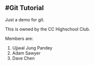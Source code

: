 #Git Tutorial
-------------

Just a demo for git.

This is owned by the CC Highschool Club.

Members are:
  1. Ujjwal Jung Pandey
  2. Adam Sawyer
  3. Dave Chen
